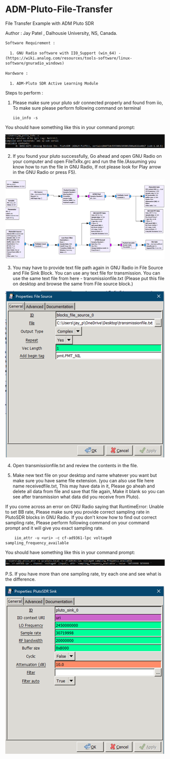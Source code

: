 # ADM-Pluto-File-Transfer
File Transfer Example with ADM Pluto SDR

Author : Jay Patel , Dalhousie University, NS, Canada.

    Software Requirement :

      1. GNU Radio software with IIO_Support (win_64) - (https://wiki.analog.com/resources/tools-software/linux-software/gnuradio_windows) 
      
    Hardware :
      
      1. ADM-Pluto SDR Active Learning Module
      
Steps to perform :

1. Please make sure your pluto sdr connected properly and found from iio, To make sure please perform following command on terminal

       iio_info -s
       
 You should have something like this in your command prompt:
 
 <img src="cmd.PNG">
       
2. If you found your pluto successfully, Go ahead and open GNU Radio on your computer and open FileTxRx.grc and run the file.(Assuming you know how to run the file in GNU Radio, If not please look for Play arrow in the GNU Radio or press F5).

<img src="FileTxRx.PNG">

3. You may have to provide text file path again in GNU Radio in File Source and File Sink Block. You can use any text file for transmission. You can use the same text file from here - transmissionfile.txt (Please put this file on desktop and browse the same from File source block.)

 <img src="filesourceblock.PNG">

4. Open transmissionfile.txt and review the contents in the file.

5. Make new text file on your desktop and name whatever you want but make sure you have same file extension. (you can also use file here name receivedfile.txt, This may have data in it, Please go aheah and delete all data from file and save that file again, Make it blank so you can see after transmission what data did you receive from Pluto).

If you come across an error on GNU Radio saying that RuntimeError: Unable to set BB rate, Please make sure you provide correct sampling rate in PlutoSDR blocks in GNU Radio. If you don't know how to find out correct sampling rate, Please perform following command on your command prompt and it will give you exact sampling rate.

        iio_attr -u <uri> -c cf-ad9361-lpc voltage0 sampling_frequency_available
        
 You should have something like this in your command prompt:
 
 <img src="cmd1.PNG">
        
P.S. If you have more than one sampling rate, try each one and see what is the difference.

 <img src="PlutoSink.PNG">


